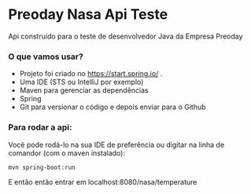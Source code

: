 # Preoday Nasa Api Teste

Api construído para o teste de desenvolvedor Java da Empresa Preoday

### O que vamos usar?
* Projeto foi criado no https://start.spring.io/ .
* Uma IDE (STS ou IntelliJ por exemplo)
* Maven para gerenciar as dependências 
* Spring
* Git para versionar o código e depois enviar para o Github

### Para rodar a api:
Você pode rodá-lo na sua IDE de preferência ou digitar na linha de comandor (com o maven instalado):

```
mvn spring-boot:run
```
E então então entrar em localhost:8080/nasa/temperature
